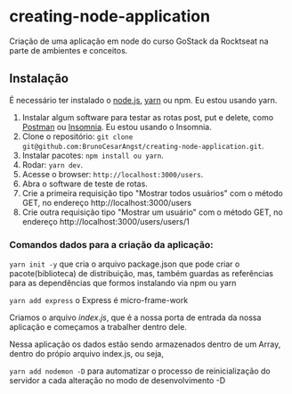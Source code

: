 # creating-node-application
Criação de uma aplicação em node do curso GoStack da Rocktseat na parte de ambientes e conceitos.

## Instalação

É necessário ter instalado o [node.js](https://github.com/nvm-sh/nvm), [yarn](https://yarnpkg.com/en/docs/install) ou npm. Eu estou usando yarn.

1. Instalar algum software para testar as rotas post, put e delete, como [Postman](https://www.getpostman.com/) ou [Insomnia](https://insomnia.rest/). Eu estou usando o Insomnia.
2. Clone o repositório: `git clone git@github.com:BrunoCesarAngst/creating-node-application.git`.
3. Instalar pacotes: `npm install ou yarn`.
4. Rodar: `yarn dev`.
5. Acesse o browser: `http://localhost:3000/users`.
6. Abra o software de teste de rotas.
7. Crie a primeira requisição tipo "Mostrar todos usuários" com o método GET, no endereço http://localhost:3000/users
7. Crie outra requisição tipo "Mostrar um usuário" com o método GET, no endereço http://localhost:3000/users/users/1

### Comandos dados para a criação da aplicação:

`yarn init -y` que cria o arquivo package.json que pode criar o pacote(biblioteca) de distribuição, mas, também guardas as referências para as dependências que formos instalando via npm ou yarn

`yarn add express` o Express é micro-frame-work

Criamos o arquivo *index.js*, que é a nossa porta de entrada da nossa aplicação e começamos a trabalher dentro dele.

Nessa aplicação os dados estão sendo armazenados dentro de um Array, dentro do própio arquivo index.js, ou seja, 

`yarn add nodemon -D` para automatizar o processo de reinicialização do servidor a cada alteração no modo de desenvolvimento -D